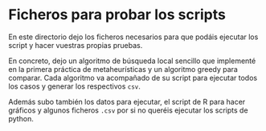 # Ficheros para probar los scripts

En este directorio dejo los ficheros necesarios para que podáis ejecutar los script y hacer vuestras propias pruebas.

En concreto, dejo un algoritmo de búsqueda local sencillo que implementé en la primera práctica de metaheurísticas y un algoritmo greedy para comparar. Cada algoritmo va acompañado de su script para ejecutar todos los casos y generar los respectivos `csv`.

Además subo también los datos para ejecutar, el script de R para hacer gráficos y algunos ficheros `.csv` por si no queréis ejecutar los scripts de python.
